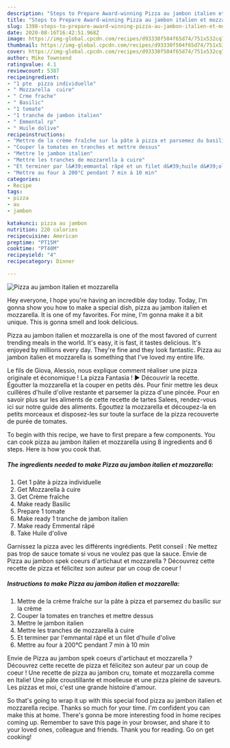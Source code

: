 ```yaml
---
description: "Steps to Prepare Award-winning Pizza au jambon italien et mozzarella"
title: "Steps to Prepare Award-winning Pizza au jambon italien et mozzarella"
slug: 1398-steps-to-prepare-award-winning-pizza-au-jambon-italien-et-mozzarella
date: 2020-08-16T16:42:51.968Z
image: https://img-global.cpcdn.com/recipes/d93330f504f65d74/751x532cq70/pizza-au-jambon-italien-et-mozzarella-photo-principale-de-la-recette.jpg
thumbnail: https://img-global.cpcdn.com/recipes/d93330f504f65d74/751x532cq70/pizza-au-jambon-italien-et-mozzarella-photo-principale-de-la-recette.jpg
cover: https://img-global.cpcdn.com/recipes/d93330f504f65d74/751x532cq70/pizza-au-jambon-italien-et-mozzarella-photo-principale-de-la-recette.jpg
author: Mike Townsend
ratingvalue: 4.1
reviewcount: 5387
recipeingredient:
- "1 pte  pizza individuelle"
- " Mozzarella  cuire"
- " Crme frache"
- " Basilic"
- "1 tomate"
- "1 tranche de jambon italien"
- " Emmental rp"
- " Huile dolive"
recipeinstructions:
- "Mettre de la crème fraîche sur la pâte à pizza et parsemez du basilic sur la crème"
- "Couper la tomates en tranches et mettre dessus"
- "Mettre le jambon italien"
- "Mettre les tranches de mozzarella à cuire"
- "Et terminer par l&#39;emmantal râpé et un filet d&#39;huile d&#39;olive"
- "Mettre au four à 200°C pendant 7 min à 10 min"
categories:
- Recipe
tags:
- pizza
- au
- jambon

katakunci: pizza au jambon 
nutrition: 220 calories
recipecuisine: American
preptime: "PT15M"
cooktime: "PT40M"
recipeyield: "4"
recipecategory: Dinner

---
```



![Pizza au jambon italien et mozzarella](https://img-global.cpcdn.com/recipes/d93330f504f65d74/751x532cq70/pizza-au-jambon-italien-et-mozzarella-photo-principale-de-la-recette.jpg)

Hey everyone, I hope you're having an incredible day today. Today, I'm gonna show you how to make a special dish, pizza au jambon italien et mozzarella. It is one of my favorites. For mine, I'm gonna make it a bit unique. This is gonna smell and look delicious.

Pizza au jambon italien et mozzarella is one of the most favored of current trending meals in the world. It's easy, it is fast, it tastes delicious. It's enjoyed by millions every day. They're fine and they look fantastic. Pizza au jambon italien et mozzarella is something that I've loved my entire life.

Le fils de Giova, Alessio, nous explique comment réaliser une pizza originale et économique ! La pizza Fantasia ! ► Découvrir la recette. Égoutter la mozzarella et la couper en petits dés. Pour finir mettre les deux cuillères d&#39;huile d&#39;olive restante et parsemer la pizza d&#39;une pincée. Pour en savoir plus sur les aliments de cette recette de tartes Salees, rendez-vous ici sur notre guide des aliments. Égouttez la mozzarella et découpez-la en petits morceaux et disposez-les sur toute la surface de la pizza recouverte de purée de tomates.


To begin with this recipe, we have to first prepare a few components. You can cook pizza au jambon italien et mozzarella using 8 ingredients and 6 steps. Here is how you cook that.

<!--inarticleads1-->

##### The ingredients needed to make Pizza au jambon italien et mozzarella:

1. Get 1 pâte à pizza individuelle
1. Get  Mozzarella à cuire
1. Get  Crème fraîche
1. Make ready  Basilic
1. Prepare 1 tomate
1. Make ready 1 tranche de jambon italien
1. Make ready  Emmental râpé
1. Take  Huile d&#39;olive


Garnissez la pizza avec les différents ingrédients. Petit conseil : Ne mettez pas trop de sauce tomate si vous ne voulez pas que la sauce. Envie de Pizza au jambon spek coeurs d&#39;artichaut et mozzarella ? Découvrez cette recette de pizza et félicitez son auteur par un coup de coeur ! 

<!--inarticleads2-->

##### Instructions to make Pizza au jambon italien et mozzarella:

1. Mettre de la crème fraîche sur la pâte à pizza et parsemez du basilic sur la crème
1. Couper la tomates en tranches et mettre dessus
1. Mettre le jambon italien
1. Mettre les tranches de mozzarella à cuire
1. Et terminer par l&#39;emmantal râpé et un filet d&#39;huile d&#39;olive
1. Mettre au four à 200°C pendant 7 min à 10 min


Envie de Pizza au jambon spek coeurs d&#39;artichaut et mozzarella ? Découvrez cette recette de pizza et félicitez son auteur par un coup de coeur ! Une recette de pizza au jambon cru, tomate et mozzarella comme en Italie! Une pâte croustillante et moelleuse et une pizza pleine de saveurs. Les pizzas et moi, c&#39;est une grande histoire d&#39;amour. 

So that's going to wrap it up with this special food pizza au jambon italien et mozzarella recipe. Thanks so much for your time. I'm confident you can make this at home. There's gonna be more interesting food in home recipes coming up. Remember to save this page in your browser, and share it to your loved ones, colleague and friends. Thank you for reading. Go on get cooking!
